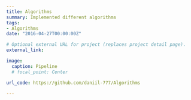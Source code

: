 ```yaml
---
title: Algorithms
summary: Implemented different algorithms
tags:
- Algorithms
date: "2016-04-27T00:00:00Z"

# Optional external URL for project (replaces project detail page).
external_link: 

image:
  caption: Pipeline
  # focal_point: Center

url_code: https://github.com/daniil-777/Algorithms

---
```

